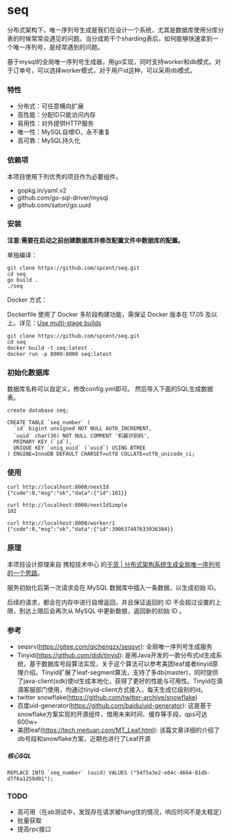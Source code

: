 # seq
分布式架构下，唯一序列号生成是我们在设计一个系统，尤其是数据库使用分库分表的时候常常会遇见的问题。当分成若干个sharding表后，如何能够快速拿到一个唯一序列号，是经常遇到的问题。

基于mysql的全局唯一序列号生成器，用go实现，同时支持worker和db模式。对于订单号，可以选择worker模式，对于用户id这种，可以采用db模式。

### 特性

* 分布式：可任意横向扩展
* 高性能：分配ID只能访问内存
* 易用性：对外提供HTTP服务
* 唯一性：MySQL自增ID，永不重复
* 高可靠：MySQL持久化

### 依赖项

本项目使用下列优秀的项目作为必要组件。

* gopkg.in/yaml.v2
* github.com/go-sql-driver/mysql
* github.com/satori/go.uuid

### 安装

**注意:需要在启动之前创建数据库并修改配置文件中数据库的配置。**

单独编译：

```shell
git clone https://github.com/spcent/seq.git
cd seq
go build .
./seq
```
Docker 方式：

Dockerfile 使用了 Docker 多阶段构建功能，需保证 Docker 版本在 17.05 及以上。详见：[Use multi-stage builds](https://docs.docker.com/develop/develop-images/multistage-build/)

```shell
git clone https://github.com/spcent/seq.git
cd seq
docker build -t seq:latest .
docker run -p 8000:8000 seq:latest
```

### 初始化数据库

数据库名称可以自定义，修改config.yml即可。
然后导入下面的SQL生成数据表。

```mysql
create database seq;

CREATE TABLE `seq_number` (
  `id` bigint unsigned NOT NULL AUTO_INCREMENT,
  `uuid` char(36) NOT NULL COMMENT '机器识别码',
  PRIMARY KEY (`id`),
  UNIQUE KEY `uniq_uuid` (`uuid`) USING BTREE
) ENGINE=InnoDB DEFAULT CHARSET=utf8 COLLATE=utf8_unicode_ci;
```

### 使用

```shell
curl http://localhost:8000/nextId
{"code":0,"msg":"ok","data":{"id":101}}

curl http://localhost:8000/nextIdSimple
102

curl http://localhost:8000/worker/1
{"code":0,"msg":"ok","data":{"id":390637407633936384}}
```

### 原理

本项目设计原理来自 携程技术中心 的[干货 | 分布式架构系统生成全局唯一序列号的一个思路](https://mp.weixin.qq.com/s/F7WTNeC3OUr76sZARtqRjw)。

服务初始化后第一次请求会在 MySQL 数据库中插入一条数据，以生成初始 ID。

后续的请求，都会在内存中进行自增返回，并且保证返回的 ID 不会超过设置的上限，到达上限后会再次从 MySQL 中更新数据，返回新的初始 ID 。

### 参考
* seqsrv(https://gitee.com/qichengzx/seqsvr): 全局唯一序列号生成服务
* Tinyid(https://github.com/didi/tinyid): 是用Java开发的一款分布式id生成系统，基于数据库号段算法实现，关于这个算法可以参考美团leaf或者tinyid原理介绍。Tinyid扩展了leaf-segment算法，支持了多db(master)，同时提供了java-client(sdk)使id生成本地化，获得了更好的性能与可用性。Tinyid在滴滴客服部门使用，均通过tinyid-client方式接入，每天生成亿级别的id。
* twitter snowflake(https://github.com/twitter-archive/snowflake)
* 百度uid-generator(https://github.com/baidu/uid-generator): 这是基于snowflake方案实现的开源组件，借用未来时间、缓存等手段，qps可达600w+
* 美团leaf(https://tech.meituan.com/MT_Leaf.html): 该篇文章详细的介绍了db号段和snowflake方案，近期也进行了Leaf开源

##### 核心SQL

```mysql
REPLACE INTO `seq_number` (uuid) VALUES ("54f5a3e2-e04c-4664-81db-d7f6a1259d01");
```

### TODO
* 高可用（在ab测试中，发现存在请求被hang住的情况，响应时间不是太稳定）
* 批量获取
* 提高rpc接口
